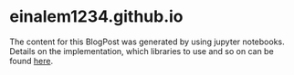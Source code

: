 # einalem1234.github.io

The content for this BlogPost was generated by using jupyter notebooks. Details on the implementation, which libraries to use and so on can be found [here](https://github.com/einalem1234/nd-proj-DataScienceBlog).

